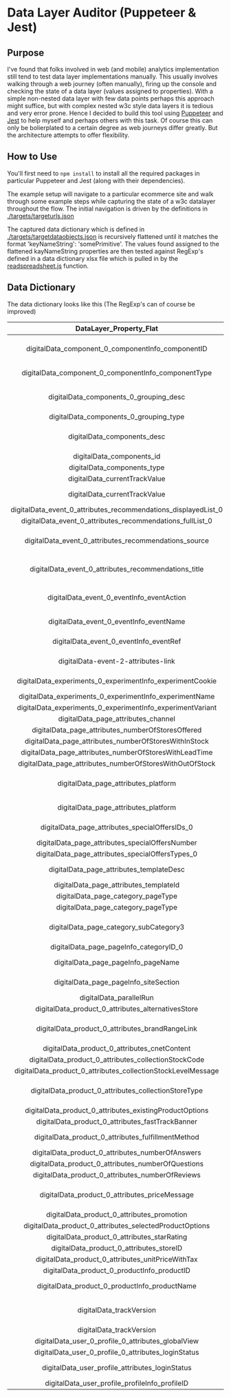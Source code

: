 # Data Layer Auditor (Puppeteer & Jest)
## Purpose
I've found that folks involved in web (and mobile) analytics implementation still tend to test data layer implementations manually. This usually involves walking through a web journey (often manually), firing up the console and checking the state of a data layer (values assigned to properties). With a simple non-nested data layer with few data points perhaps this approach might suffice, but with complex nested w3c style data layers it is tedious and very error prone. Hence I decided to build this tool using [Puppeteer](https://pptr.dev/) and [Jest](https://jestjs.io/docs/en/puppeteer) to help myself and perhaps others with this task. Of course this can only be bolierplated to a certain degree as web journeys differ greatly. But the architecture attempts to offer flexibility.

## How to Use

You'll first need to `npm install` to install all the required packages in particular Puppeteer and Jest (along with their dependencies).

The example setup will navigate to a particular ecommerce site and walk through some example steps while capturing the state of a w3c datalayer throughout the flow. The initial navigation is driven by the definitions in [./targets/targeturls.json](./targets/targeturls.json)

The captured data dictionary which is defined in [./targets/targetdataobjects.json](./targets/targetdataobjects.json) is recursively flattened until it matches the format 'keyNameString': 'somePrimitive'. The values found assigned to the flattened kayNameString properties are then tested against RegExp's defined in a data dictionary xlsx file which is pulled in by the [readspreadsheet.js](./utilities/readspreadsheet.js) function. 

## Data Dictionary
The data dictionary looks like this (The RegExp's can of course be improved)

**DataLayer\_Property\_Flat**|**Key\_Pattern**|**Type**|**Value\_Pattern**|**Example\_Value**|**Nullable**|**Description**
:-----:|:-----:|:-----:|:-----:|:-----:|:-----:|:-----:
digitalData\_component\_0\_componentInfo\_componentID|digitalData\_component\_\d+\_componentInfo\_componentID$|int|[0-9\\_a-zA-Z]+[a-zA-Z0-9]$|1155033\_R\_Z001A|FALSE| 
digitalData\_component\_0\_componentInfo\_componentType|digitalData\_component\_\d+\_componentInfo\_componentType$|string|[a-zA-Z0-9\\_]+|images|FALSE| 
digitalData\_components\_0\_grouping\_desc|digitalData\_components\_\d+\_grouping\_desc$|string|^([A-Z]{0,1}[a-z]*\s{0,})+[a-z]$|Category Product Grid|FALSE| 
digitalData\_components\_0\_grouping\_type|digitalData\_components\_\d+\_grouping\_type$|string|^GL\d+$|GL0044|FALSE| 
digitalData\_components\_desc|digitalData\_components\_desc$|string|^([A-Z]{0,1}[a-z]*\s{0,})+[a-z]$|Hero with caps subhead|FALSE| 
digitalData\_components\_id|digitalData\_components\_id$|int|\d+|8686691|FALSE| 
digitalData\_components\_type|digitalData\_components\_type$|string|^T\d+$|M0012|FALSE| 
digitalData\_currentTrackValue|digitalData\_currentTrackValue$|string|[a-z\\-]+|ui-cms|FALSE| 
digitalData\_currentTrackValue|digitalData\_currentTrackValue$|string|[a-zA-Z0-9\\_]+|pdp\_recommendationsNewPageViewed|FALSE| 
digitalData\_event\_0\_attributes\_recommendations\_displayedList\_0|digitalData\_event\_\d+\_attributes\_recommendations\_displayedList\_\d+$|int|\d+|7507283|FALSE| 
digitalData\_event\_0\_attributes\_recommendations\_fullList\_0|digitalData\_event\_\d+\_attributes\_recommendations\_fullList\_\d+$|int|\d+|7507283|FALSE| 
digitalData\_event\_0\_attributes\_recommendations\_source|digitalData\_event\_\d+\_attributes\_recommendations\_source$|string|^([A-Z]{0,1}[a-z]*\s{0,})+[a-z]$|monetisation|FALSE| 
digitalData\_event\_0\_attributes\_recommendations\_title|digitalData\_event\_\d+\_attributes\_recommendations\_title$|string|^([A-Z]{0,1}[a-z]*\s{0,})+[a-z]$|Featured products|FALSE| 
digitalData\_event\_0\_eventInfo\_eventAction|digitalData\_event\_\d+\_eventInfo\_eventAction$|string|^([A-Z]{0,1}[a-z]*\s{0,})+[a-z]$|Recommendations New Page Viewed|FALSE| 
digitalData\_event\_0\_eventInfo\_eventName|digitalData\_event\_\d+\_eventInfo\_eventName$|string|[a-zA-Z0-9\\_]+|pdp\_recommendationsNewPageViewed|FALSE| 
digitalData\_event\_0\_eventInfo\_eventRef|digitalData\_event\_\d+\_eventInfo\_eventRef$|string|[a-zA-Z0-9\\_]+|hD7id|FALSE| 
digitalData-event-2-attributes-link|digitalData-event-\d+-attributes-link$|string|^([a-zA-Z\&]\s{0,})+$|Questions & Answers|FALSE| 
digitalData\_experiments\_0\_experimentInfo\_experimentCookie|digitalData\_experiments\_\d+\_experimentInfo\_experimentCookie$|string|[a-zA-Z0-9\\_]+|PDP\_Test\_Group\_1|FALSE| 
digitalData\_experiments\_0\_experimentInfo\_experimentName|digitalData\_experiments\_\d+\_experimentInfo\_experimentName$|string|[a-zA-Z\\-]+|OPT-224|FALSE| 
digitalData\_experiments\_0\_experimentInfo\_experimentVariant|digitalData\_experiments\_\d+\_experimentInfo\_experimentVariant$|.*|.*|null|TRUE| 
digitalData\_page\_attributes\_channel|digitalData\_page\_attributes\_channel$|string|(?:[^:]+:?)+|uk:desktop|FALSE| 
digitalData\_page\_attributes\_numberOfStoresOffered|digitalData\_page\_attributes\_numberOfStoresOffered$|int|\d+|0|FALSE| 
digitalData\_page\_attributes\_numberOfStoresWithInStock|digitalData\_page\_attributes\_numberOfStoresWithInStock$|int|\d+|0|FALSE| 
digitalData\_page\_attributes\_numberOfStoresWithLeadTime|digitalData\_page\_attributes\_numberOfStoresWithLeadTime$|int|\d+|0|FALSE| 
digitalData\_page\_attributes\_numberOfStoresWithOutOfStock|digitalData\_page\_attributes\_numberOfStoresWithOutOfStock$|int|\d+|0|FALSE| 
digitalData\_page\_attributes\_platform|digitalData\_page\_attributes\_platform$|string|^([a-z]+(\\_{0,1}[a-z])+?$)+$|react\_magnolia|FALSE| 
digitalData\_page\_attributes\_platform|digitalData\_page\_attributes\_platform$|string|^([a-z0-9]+\\_?)+|react\_pdp|FALSE| 
digitalData\_page\_attributes\_specialOffersIDs\_0|digitalData\_page\_attributes\_specialOffersIDs\_\d+$|string|^[A-Z]{1}\d+$|E30182|FALSE| 
digitalData\_page\_attributes\_specialOffersNumber|digitalData\_page\_attributes\_specialOffersNumber$|int|\d+|3|FALSE| 
digitalData\_page\_attributes\_specialOffersTypes\_0|digitalData\_page\_attributes\_specialOffersTypes\_\d+$|string|[a-zA-Z]+\b|isBuilderOffer|FALSE| 
digitalData\_page\_attributes\_templateDesc|digitalData\_page\_attributes\_templateDesc$|string|^[A-Z]{1}[a-z]+$|Hybrid|FALSE| 
digitalData\_page\_attributes\_templateId|digitalData\_page\_attributes\_templateId$|string|^T\d+$|T013|FALSE| 
digitalData\_page\_category\_pageType|digitalData\_page\_category\_pageType$|string|^[a-z]+$|events|FALSE| 
digitalData\_page\_category\_pageType|digitalData\_page\_category\_pageType$|string|[a-zA-Z]+\b|pdp|FALSE| 
digitalData\_page\_category\_subCategory3|digitalData\_page\_category\_subCategory\d+$|string|^([A-Z]{0,1}[a-z]*\s{0,})+[a-z]$|SIM free phones|FALSE| 
digitalData\_page\_pageInfo\_categoryID\_0|digitalData\_page\_pageInfo\_categoryID\_\d+$|int|\d+|29949|FALSE| 
digitalData\_page\_pageInfo\_pageName|digitalData\_page\_pageInfo\_pageName$|string|^([a-z0-9\-]+\:)+$|ar:pdp:1155033:simfreegooglepixel3a64gbmobilephone-white:|FALSE| 
digitalData\_page\_pageInfo\_siteSection|digitalData\_page\_pageInfo\_siteSection$|string|^([a-z0-9]+\:)+$|ar:events:|FALSE| 
digitalData\_parallelRun|digitalData\_parallelRun$|boolean|.*|TRUE|FALSE| 
digitalData\_product\_0\_attributes\_alternativesStore|digitalData\_product\_\d+\_attributes\_alternativesStore$|object|.*|null|FALSE| 
digitalData\_product\_0\_attributes\_brandRangeLink|digitalData\_product\_\d+\_attributes\_brandRangeLink$|string|^([A-Z]{0,1}[a-z]*\s{0,})+[a-z]$|Google|FALSE| 
digitalData\_product\_0\_attributes\_cnetContent|digitalData\_product\_\d+\_attributes\_cnetContent$|boolean|.*|TRUE|FALSE| 
digitalData\_product\_0\_attributes\_collectionStockCode|digitalData\_product\_\d+\_attributes\_collectionStockCode$|int|\d+|5|FALSE| 
digitalData\_product\_0\_attributes\_collectionStockLevelMessage|digitalData\_product\_\d+\_attributes\_collectionStockLevelMessage$|object|.*|null|TRUE| 
digitalData\_product\_0\_attributes\_collectionStoreType|digitalData\_product\_\d+\_attributes\_collectionStoreType$|string|^([A-Z]{0,1}[a-z]*\s{0,})+[a-z]$|regular|FALSE| 
digitalData\_product\_0\_attributes\_existingProductOptions|digitalData\_product\_\d+\_attributes\_existingProductOptions$|object|.*|null|TRUE| 
digitalData\_product\_0\_attributes\_fastTrackBanner|digitalData\_product\_\d+\_attributes\_fastTrackBanner$|string|([^:]+\b)|pdp:banner:fastTrack|FALSE| 
digitalData\_product\_0\_attributes\_fulfillmentMethod|digitalData\_product\_\d+\_attributes\_fulfillmentMethod$|string|[a-z]+(\|[a-z]+)?|collection|delivery|FALSE| 
digitalData\_product\_0\_attributes\_numberOfAnswers|digitalData\_product\_\d+\_attributes\_numberOfAnswers$|int|\d+|3|FALSE| 
digitalData\_product\_0\_attributes\_numberOfQuestions|digitalData\_product\_\d+\_attributes\_numberOfQuestions$|int|\d+|3|FALSE| 
digitalData\_product\_0\_attributes\_numberOfReviews|digitalData\_product\_\d+\_attributes\_numberOfReviews$|int|\d+|5|FALSE| 
digitalData\_product\_0\_attributes\_priceMessage|digitalData\_product\_\d+\_attributes\_priceMessage$|string|^([A-Z]{0,1}[a-z]*\s{0,})+[a-z]$| |TRUE| 
digitalData\_product\_0\_attributes\_promotion|digitalData\_product\_\d+\_attributes\_promotion$|boolean|.*|FALSE|FALSE| 
digitalData\_product\_0\_attributes\_selectedProductOptions|digitalData\_product\_\d+\_attributes\_selectedProductOptions$|object|.*|null|TRUE| 
digitalData\_product\_0\_attributes\_starRating|digitalData\_product\_\d+\_attributes\_starRating$|float|\d+\.\d+|4.8|FALSE| 
digitalData\_product\_0\_attributes\_storeID|digitalData\_product\_\d+\_attributes\_storeID$|object|.*|null|TRUE| 
digitalData\_product\_0\_attributes\_unitPriceWithTax|digitalData\_product\_\d+\_attributes\_unitPriceWithTax$|int|\d+|399|FALSE| 
digitalData\_product\_0\_productInfo\_productID|digitalData\_product\_\d+\_productInfo\_productID$|int|\d+|1155033|FALSE| 
digitalData\_product\_0\_productInfo\_productName|digitalData\_product\_\d+\_productInfo\_productName$|string|^([a-zA-Z0-9]+[\s\-]*)+$|SIM Free Google Pixel 3a 64GB Mobile Phone - White|FALSE| 
digitalData\_trackVersion|digitalData\_trackVersion$|string|^(ut)(\d{12})?|utag.js|FALSE|Possibly should be looking for utag.cfg.v? ut4.45.201906201435
digitalData\_trackVersion|digitalData\_trackVersion$|string|([a-z\.]*)\b|utag.js|FALSE| 
digitalData\_user\_0\_profile\_0\_attributes\_globalView|digitalData\_user\_\d+\_profile\_\d+\_attributes\_globalView$|boolean|.*|TRUE|FALSE| 
digitalData\_user\_0\_profile\_0\_attributes\_loginStatus|digitalData\_user\_\d+\_profile\_\d+\_attributes\_loginStatus$|string|[a-zA-Z\-]+$|Non-Registered|FALSE| 
digitalData\_user\_profile\_attributes\_loginStatus|digitalData\_user\_profile\_attributes\_loginStatus$|string|^[A-Z]{1}[a-z]+$|Registered|FALSE| 
digitalData\_user\_profile\_profileInfo\_profileID|digitalData\_user\_profile\_profileInfo\_profileID$|string|.*|"|TRUE| 